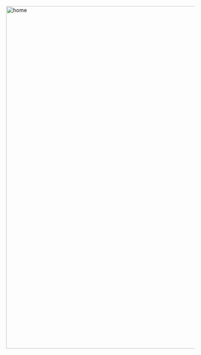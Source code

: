 <img width="917" alt="home" src="https://user-images.githubusercontent.com/68917523/145039606-014dceca-7e79-4bc2-bf96-874077bdb043.png">
